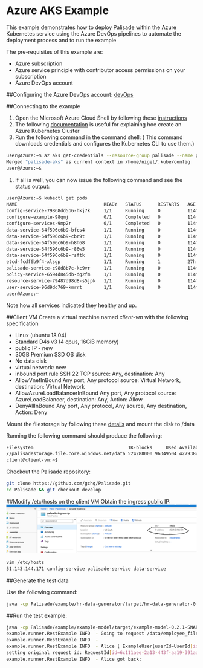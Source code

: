 # Azure AKS Example

This example demonstrates how to deploy Palisade within the Azure Kubernetes service using the Azure DevOps pipelines to automate the deployment process and to run the example

The pre-requisites of this example are:
- Azure subscription
- Azure service principle with contributor access permissions on your subscription
- Azure DevOps account


##Configuring the Azure DevOps account: 
[devOps](./ConfigureAzureDevOPS.md)

##Connecting to the example
1. Open the Microsoft Azure Cloud Shell by following these [instructions](https://docs.microsoft.com/en-us/azure/cloud-shell/quickstart)
1. The following [documentation](https://docs.microsoft.com/en-us/azure/aks/kubernetes-walkthrough) is useful for explaining hoe create an Azure Kubernetes Cluster
1. Run the following command in the command shell:
( This command downloads credentials and configures the Kubernetes CLI to use them.)
```bash
user@Azure:~$ az aks get-credentials --resource-group palisade --name palisade-aks
Merged "palisade-aks" as current context in /home/nigel/.kube/config
user@Azure:~$
```
1. If all is well, you can now issue the following command and see the status output:

```bash
user@Azure:~$ kubectl get pods
NAME                                READY   STATUS      RESTARTS   AGE
config-service-79868dd5b6-hkj7k     1/1     Running     0          114m
configure-example-98qmj             0/1     Completed   0          114m
configure-services-9mp2r            0/1     Completed   0          114m
data-service-64f596c6b9-bfcs4       1/1     Running     0          114m
data-service-64f596c6b9-cbr9t       1/1     Running     0          114m
data-service-64f596c6b9-h8h68       1/1     Running     0          114m
data-service-64f596c6b9-r86w5       1/1     Running     0          114m
data-service-64f596c6b9-rsftk       1/1     Running     0          114m
etcd-fcdf6b9f4-xlsgp                1/1     Running     1          27h
palisade-service-c98d8b7c-kc9vr     1/1     Running     0          114m
policy-service-6594d845db-dg2fm     1/1     Running     0          114m
resource-service-79487d98d8-s5jpk   1/1     Running     0          114m
user-service-96d9dd769-kmrrt        1/1     Running     0          114m
user@Azure:~
```

Note how all services indicated they healthy and up.

##Client VM
Create a virtual machine named *client-vm* with the following specification
* Linux (ubuntu 18.04)
* Standard D4s v3 (4 cpus, 16GiB memory)
* public IP - new
* 30GB Premium SSD OS disk
* No data disk
* virtual network: new
* inbound port rule SSH 22 TCP source: Any, destination: Any
* AllowVnetInBound Any port, Any protocol source: Virtual Network, destination: Virtual Network
* AllowAzureLoadBalancerInBound Any port, Any protocol source: AzureLoadBalancer, destination: Any, Action: Allow
* DenyAllInBound Any port, Any protocol, Any source, Any destination, Action: Deny

Mount the filestorage by following these [details](https://docs.microsoft.com/en-us/azure/virtual-machines/linux/mount-azure-file-storage-on-linux-using-smb) 
and mount the disk to /data

Running the following command should produce the following:

```bash
Filesystem                                   1K-blocks     Used Available Use% Mounted on
//palisadestorage.file.core.windows.net/data 524288000 96349504 427938496  19% /data
client@client-vm:~$ 
```

Checkout the Palisade repository:
```bash
git clone https://github.com/gchq/Palisade.git
cd Palisade && git checkout develop
```

##Modify /etc/hosts on the client VM
Obtain the ingress public IP:
![public ip](./publicIp.png)


```bash
vim /etc/hosts
51.143.144.171 config-service palisade-service data-service
```

##Generate the test data 

Use the following command:

```bash
java -cp Palisade/example/hr-data-generator/target/hr-data-generator-0.2.1-SNAPSHOT-shaded.jar uk.gov.gchq.palisade.example.hrdatagenerator.CreateData /data/50m50/ 50000000 50 15 > dataGen.output 2> dataGen.err &
```

##Run the test example:

```bash
java -cp Palisade/example/example-model/target/example-model-0.2.1-SNAPSHOT-shaded.jar -DPALISADE_REST_CONFIG_PATH=Palisade/example/deployment/Azure-AKS/configRest.json uk.gov.gchq.palisade.example.runner.RestExample /data/employee_file0.avro 
example.runner.RestExample INFO  - Going to request /data/employee_file0.avro from Palisade
example.runner.RestExample INFO  - 
example.runner.RestExample INFO  - Alice [ ExampleUser[userId=UserId[id=Alice],roles=[HR],auths=[private, public],trainingCourses=[PAYROLL_TRAINING_COURSE]] } is reading the Employee file with a purpose of SALARY...
setting original request id: RequestId[id=6c111aee-2a13-443f-aa19-391aaf014269]
example.runner.RestExample INFO  - Alice got back: 

```
